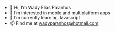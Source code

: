 - 👋 Hi, I’m Wady Elias Paranhos
- 👀 I’m interested in mobile and multiplatform apps
- 🌱 I’m currently learning Javascript
- 📫 Find me at wadyparanhos@hotmail.com

<!---
wparanhos/wparanhos is a ✨ special ✨ repository because its `README.md` (this file) appears on your GitHub profile.
You can click the Preview link to take a look at your changes.
--->
